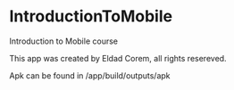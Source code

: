 # IntroductionToMobile
Introduction to Mobile course

This app was created by Eldad Corem, all rights resereved.

Apk can be found in /app/build/outputs/apk